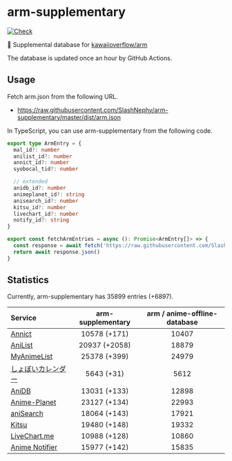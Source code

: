 # arm-supplementary

[![Check](https://github.com/SlashNephy/arm-supplementary/actions/workflows/check-node.yml/badge.svg)](https://github.com/SlashNephy/arm-supplementary/actions/workflows/check-node.yml)

💊 Supplemental database for [kawaiioverflow/arm](https://github.com/kawaiioverflow/arm)

The database is updated once an hour by GitHub Actions.

## Usage

Fetch arm.json from the following URL.

- https://raw.githubusercontent.com/SlashNephy/arm-supplementary/master/dist/arm.json

In TypeScript, you can use arm-supplementary from the following code.

```TypeScript
export type ArmEntry = {
  mal_id?: number
  anilist_id?: number
  annict_id?: number
  syobocal_tid?: number

  // extended
  anidb_id?: number
  animeplanet_id?: string
  anisearch_id?: number
  kitsu_id?: number
  livechart_id?: number
  notify_id?: string
}

export const fetchArmEntries = async (): Promise<ArmEntry[]> => {
  const response = await fetch('https://raw.githubusercontent.com/SlashNephy/arm-supplementary/master/dist/arm.json')
  return await response.json()
}
```

## Statistics

Currently, arm-supplementary has 35899 entries (+6897).

| Service                                     | arm-supplementary | arm / anime-offline-database |
| :------------------------------------------ | :---------------: | :--------------------------: |
| [Annict](https://annict.com)                |   10578 (+171)    |            10407             |
| [AniList](https://anilist.co)               |   20937 (+2058)   |            18879             |
| [MyAnimeList](https://myanimelist.net)      |   25378 (+399)    |            24979             |
| [しょぼいカレンダー](https://cal.syoboi.jp) |    5643 (+31)     |             5612             |
| [AniDB](https://anidb.net)                  |   13031 (+133)    |            12898             |
| [Anime-Planet](https://anime-planet.com)    |   23127 (+134)    |            22993             |
| [aniSearch](https://anisearch.com)          |   18064 (+143)    |            17921             |
| [Kitsu](https://kitsu.io)                   |   19480 (+148)    |            19332             |
| [LiveChart.me](https://livechart.me)        |   10988 (+128)    |            10860             |
| [Anime Notifier](https://notify.moe)        |   15977 (+142)    |            15835             |

